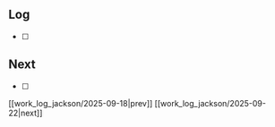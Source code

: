 ## Log
- [ ]
## Next
- [ ]

[[work_log_jackson/2025-09-18|prev]] [[work_log_jackson/2025-09-22|next]]
